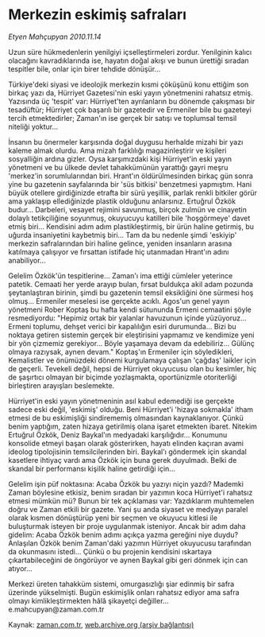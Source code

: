 # Merkezin eskimiş safraları

*Etyen Mahçupyan 2010.11.14*

<td class="news-spot">
<p>Uzun süre hükmedenlerin yenilgiyi içselleştirmeleri zordur. Yenilginin kalıcı olacağını kavradıklarında ise, hayatın doğal akışı ve bunun ürettiği sıradan tespitler bile, onlar için birer tehdide dönüşür...</p>
<p><p>Türkiye'deki siyasi ve ideolojik merkezin kısmi çöküşünü konu ettiğim son birkaç yazı da, Hürriyet Gazetesi'nin eski yayın yönetmenini rahatsız etmiş. Yazısında üç 'tespit' var: Hürriyet'ten ayrılanların bu dönemde çakışması bir tesadüftür; Hürriyet çok başarılı bir gazetedir ve Ermeniler bile bu gazeteyi tercih etmektedirler; Zaman'ın ise gerçek bir satışı ve toplumsal temsil niteliği yoktur...
<p>İnsanın bu önermeler karşısında doğal duygusu herhalde mizahi bir yazı kaleme almak olurdu. Ama mizah farklılığı magazinleştirir ve kişileri sosyalliğin ardına gizler. Oysa karşımızdaki kişi Hürriyet'in eski yayın yönetmeni ve bu ülkede devlet tahakkümünün yarattığı gayri meşru 'merkez'in sorumlularından biri. Hrant'ın öldürülmesinden birkaç gün sonra yine bu gazetenin sayfalarında bir 'süs bitkisi' benzetmesi yapmıştım. Hani büyük otellere girdiğinizde etrafta bir sürü yeşillik, parlak renkli bitkiler görür ama yaklaşıp ellediğinizde plastik olduğunu anlarsınız. Ertuğrul Özkök budur... Darbeleri, vesayet rejimini savunmuş, birçok zulmün ve cinayetin dolaylı tetikçiliğine soyunmuş, okuyucuyu katilleri bile 'hoşgörmeye' davet etmiş biri... Kendisini adım adım plastikleştirmiş, bir ürün haline getirmiş, bu uğurda insaniyetini kaybetmiş biri... Tam da bu nedenle şimdi 'eskiyip' merkezin safralarından biri haline gelince, yeniden insanların arasına katılmaya çalışıyor ve fırsattan istifade hiç utanmadan Hrant'ın adını anabiliyor...
<p>Gelelim Özkök'ün tespitlerine... Zaman'ı ima ettiği cümleler yeterince patetik. Cemaati her yerde arayıp bulan, fırsat buldukça akil adam pozunda şeytanlaştıran birinin, şimdi bu gazetenin temsil eksikliğini öne sürmesi hoş olmuş... Ermeniler meselesi ise gerçekte acıklı. Agos'un genel yayın yönetmeni Rober Koptaş bu hafta kendi sütununda Ermeni cemaatini şöyle resmediyordu: "Hepimiz ortak bir yalanlar havuzunun içinde yüzüyoruz... Ermeni toplumu, dehşet verici bir kapalılığın esiri durumunda... Bizi bu noktaya getiren sistemin gerçek bir eleştirisini yapmamız ve kendimize yeni bir yön çizmemiz gerekiyor... Böyle yaşamaya devam da edebiliriz... Gülünç olmaya razıysak, aynen devam." Koptaş'ın Ermeniler için söyledikleri, Kemalistler ve önümüzdeki dönemi kurgulamaya çalışan 'çağdaş' laikler için de geçerli. Tevekeli değil, hepsi de Hürriyet okuyucusu olan bu kesimler, hiç de şaşırtıcı olmayan bir biçimde yozlaşmakta, oportünizmle otoriterliği birleştiren arayışları beslemekte.
<p>Hürriyet'in eski yayın yönetmeninin asıl kabul edemediği ise gerçekte sadece eski değil, 'eskimiş' olduğu. Beni Hürriyet'i 'hizaya sokmakla' itham etmesi de bu eskimişliği sindirememiş olmasından kaynaklanıyor. Çünkü benim yaptığım, zaten hizaya getirilmiş olana işaret etmekten ibaret. Nitekim Ertuğrul Özkök, Deniz Baykal'ın medyadaki karşılığıdır... Konumunu konsolide etmeyi başarı olarak gösterirken, hayatı elinden kaçıran avami ideolog tipolojisinin temsilcilerinden biri. Baykal'ı göndermek için skandal kasetlere ihtiyaç vardı ama Özkök için buna gerek duyulmadı. Belki de skandal bir performansı kişilik haline getirdiği için...
<p>Gelelim işin püf noktasına: Acaba Özkök bu yazıyı niçin yazdı? Mademki Zaman böylesine etkisiz, benim sıradan bir yazımın koca Hürriyet'i rahatsız etmesi mümkün mü? Bunun bir tek açıklaması var: Yazdıklarım muhtemelen doğru ve Zaman etkili bir gazete. Yani şu anda siyaset ve medyayı paralel olarak kısmen dönüştürüp yeni bir seçmen ve okuyucu kitlesi ile buluşturmak isteyen bir proje uygulanmak isteniyor. Ancak bir adım daha gidelim: Acaba Özkök benim adımı açıkça yazma gereğini niye duydu? Anlaşılan Özkök benim Zaman'daki yazımın Hürriyet okuyucusu tarafından da okunmasını istedi... Çünkü o bu projenin kendisini ıskartaya çıkartabileceğini de öngörüyor ve aynen Baykal gibi geri dönmek için can atıyor...
<p>Merkezi üreten tahakküm sistemi, omurgasızlığı şiar edinmiş bir safra üzerinde yükselmişti. Bugün eskimişlik onları rahatsız ediyor ama safra olmayı kimlikleştirmekten hâlâ şikayetçi değiller... e.mahcupyan@zaman.com.tr</p>
<a href="http://web.archive.org/web/20101130201142/mailto:e.mahcupyan@zaman.com.tr">
</a></p></p></p></p></p></p></td>

Kaynak: [zaman.com.tr](http://zaman.com.tr/yazar.do?yazino=1052796), [web.archive.org (arşiv bağlantısı)](http://web.archive.org/web/20101130201142/http://zaman.com.tr/yazar.do?yazino=1052796)
